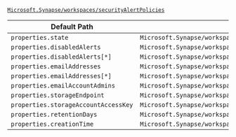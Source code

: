 [`Microsoft.Synapse/workspaces/securityAlertPolicies`](https://docs.microsoft.com/en-us/azure/templates/microsoft.synapse/workspaces/securityalertpolicies)

| Default Path | Alias |
|---|---|
| `properties.state` | `Microsoft.Synapse/workspaces/securityAlertPolicies/state` |
| `properties.disabledAlerts` | `Microsoft.Synapse/workspaces/securityAlertPolicies/disabledAlerts` |
| `properties.disabledAlerts[*]` | `Microsoft.Synapse/workspaces/securityAlertPolicies/disabledAlerts[*]` |
| `properties.emailAddresses` | `Microsoft.Synapse/workspaces/securityAlertPolicies/emailAddresses` |
| `properties.emailAddresses[*]` | `Microsoft.Synapse/workspaces/securityAlertPolicies/emailAddresses[*]` |
| `properties.emailAccountAdmins` | `Microsoft.Synapse/workspaces/securityAlertPolicies/emailAccountAdmins` |
| `properties.storageEndpoint` | `Microsoft.Synapse/workspaces/securityAlertPolicies/storageEndpoint` |
| `properties.storageAccountAccessKey` | `Microsoft.Synapse/workspaces/securityAlertPolicies/storageAccountAccessKey` |
| `properties.retentionDays` | `Microsoft.Synapse/workspaces/securityAlertPolicies/retentionDays` |
| `properties.creationTime` | `Microsoft.Synapse/workspaces/securityAlertPolicies/creationTime` |


